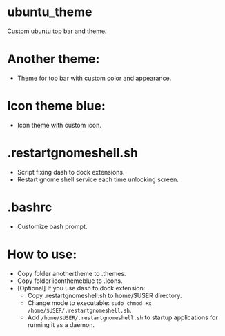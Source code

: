 # ubuntu_theme
Custom ubuntu top bar and theme.

# Another theme:
* Theme for top bar with custom color and appearance.

# Icon theme blue:
* Icon theme with custom icon.

# .restartgnomeshell.sh
* Script fixing dash to dock extensions.
* Restart gnome shell service each time unlocking screen.

# .bashrc
* Customize bash prompt.

# How to use:
* Copy folder anothertheme to .themes.
* Copy folder iconthemeblue to .icons.
* [Optional] If you use dash to dock extension: 
  * Copy .restartgnomeshell.sh to home/$USER directory.
  * Change mode to executable: ```sudo chmod +x /home/$USER/.restartgnomeshell.sh```.
  * Add ```/home/$USER/.restartgnomeshell.sh``` to startup applications for running it as a daemon.
